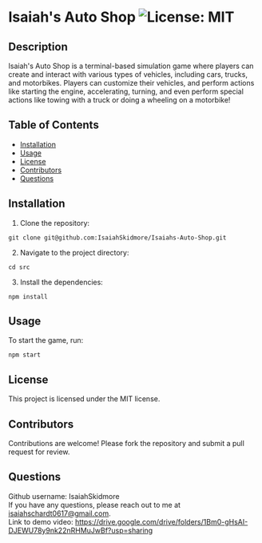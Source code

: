 
# Isaiah's Auto Shop ![License: MIT](https://img.shields.io/badge/License-MIT-yellow.svg)

## Description
Isaiah's Auto Shop is a terminal-based simulation game where players can create and interact with various types of vehicles, including cars, trucks, and motorbikes. Players can customize their vehicles, and perform actions like starting the engine, accelerating, turning, and even perform special actions like towing with a truck or doing a wheeling on a motorbike!

## Table of Contents
- [Installation](#installation)
- [Usage](#usage)
- [License](#license)
- [Contributors](#contributors)
- [Questions](#questions)


## Installation
1. Clone the repository:  
```
git clone git@github.com:IsaiahSkidmore/Isaiahs-Auto-Shop.git
```  
2. Navigate to the project directory:  
```
cd src
```  
3. Install the dependencies:  
```
npm install
```



## Usage

To start the game, run:  

```
npm start
```

## License
This project is licensed under the MIT license.

## Contributors
Contributions are welcome! Please fork the repository and submit a pull request for review.

## Questions  
Github username: IsaiahSkidmore  
If you have any questions, please reach out to me at isaiahschardt0617@gmail.com.  
Link to demo video: https://drive.google.com/drive/folders/1Bm0-gHsAI-DJEWU78y9nk22nRHMuJwBf?usp=sharing
